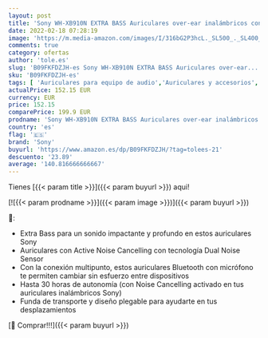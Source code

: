 ```yaml
---
layout: post
title: 'Sony WH-XB910N EXTRA BASS Auriculares over-ear inalámbricos con Noise Cancelling  Hasta 30 horas de autonomía  Optimizados para Alexa y Google Assistant  con micrófono integrado para llamadas  Azul'
date: 2022-02-18 07:28:19
image: 'https://m.media-amazon.com/images/I/316bG2P3hcL._SL500_._SL400_.jpg'
comments: true
category: ofertas
author: 'tole.es'
slug: 'B09FKFDZJH-es Sony WH-XB910N EXTRA BASS Auriculares over-ear...'
sku: 'B09FKFDZJH-es'
tags: [ 'Auriculares para equipo de audio','Auriculares y accesorios','Electrónica','alexa','sony', ]
actualPrice: 152.15 EUR
currency: EUR
price: 152.15
comparePrice: 199.9 EUR
prodname: 'Sony WH-XB910N EXTRA BASS Auriculares over-ear inalámbricos con Noise Cancelling  Hasta 30 horas de autonomía  Optimizados para Alexa y Google Assistant  con micrófono integrado para llamadas  Azul'
country: 'es'
flag: '🇪🇸'
brand: 'Sony'
buyurl: 'https://www.amazon.es/dp/B09FKFDZJH/?tag=tolees-21'
descuento: '23.89'
average: '140.816666666667'
---
```


Tienes [{{< param title >}}]({{< param buyurl >}}) aqui!

[![{{< param prodname >}}]({{< param image >}})]({{< param buyurl >}})

🔎:

- Extra Bass para un sonido impactante y profundo en estos auriculares Sony
- Auriculares con Active Noise Cancelling con tecnología Dual Noise Sensor
- Con la conexión multipunto, estos auriculares Bluetooth con micrófono te permiten cambiar sin esfuerzo entre dispositivos
- Hasta 30 horas de autonomía (con Noise Cancelling activado en tus auriculares inalámbricos Sony)
- Funda de transporte y diseño plegable para ayudarte en tus desplazamientos

[🛒 Comprar!!!]({{< param buyurl >}})
